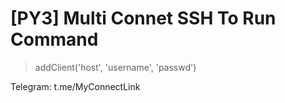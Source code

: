 # [PY3] Multi Connet SSH To Run Command

> addClient('host', 'username', 'passwd')

Telegram: t.me/MyConnectLink
